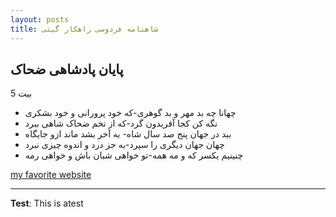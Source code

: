 ```yaml
---
layout: posts
title: شاهنامه فردوسی راهکار گیتی
---
```


## پایان پادشاهی ضحاک
5 بیت
- چهانا چه بد مهر و بد گوهری-که خود پرورانی و خود بشکری
- نگه کن کجا آفریدون گرد-که از تخم ضحاک شاهی ببرد
- ببد در جهان پنج صد سال شاه- به آخر بشد ماند ازو جایگاه
- چهان جهان دیگری را سپرد-به جز درد و اندوه چیزی نبرد
- چنینیم یکسر که و مه همه-تو خواهی شبان باش و خواهی رمه

[my favorite website](https://readingferdowsi.com/)





---
**Test**: This is atest
